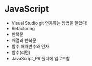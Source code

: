 # JavaScript
* Visual Studio git 연동하는 방법을 알았다!
* Refactoring
* 반복문 
* 배열과 반복문
* 함수 매개변수와 인자
* 함수(리턴)
* JavaScript_PR 폴더에 업로드함

